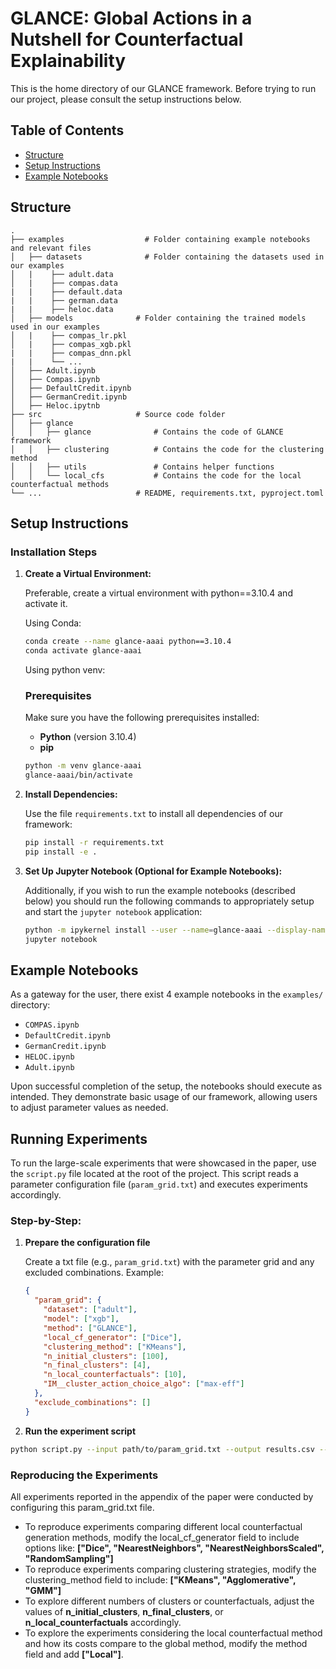 # GLANCE: Global Actions in a Nutshell for Counterfactual Explainability

This is the home directory of our GLANCE framework. Before trying to run our project, please consult the setup instructions below.

## Table of Contents
- [Structure](#structure)
- [Setup Instructions](#setup-instructions)
- [Example Notebooks](#example-notebooks)

## Structure
    .
    ├── examples                  # Folder containing example notebooks and relevant files
    │   ├── datasets              # Folder containing the datasets used in our examples  
    │   |    ├── adult.data            
    │   |    ├── compas.data  
    |   |    ├── default.data  
    |   |    ├── german.data  
    |   |    ├── heloc.data   
    │   ├── models              # Folder containing the trained models used in our examples  
    │   |    ├── compas_lr.pkl            
    │   |    ├── compas_xgb.pkl  
    |   |    ├── compas_dnn.pkl  
    |   |    └── ...   
    │   ├── Adult.ipynb
    │   ├── Compas.ipynb
    │   ├── DefaultCredit.ipynb
    │   ├── GermanCredit.ipynb
    │   ├── Heloc.ipytnb              
    ├── src                     # Source code folder
    │   ├── glance     
    │   │   ├── glance              # Contains the code of GLANCE framework
    │   │   ├── clustering          # Contains the code for the clustering method
    │   │   ├── utils               # Contains helper functions
    │   │   └── local_cfs           # Contains the code for the local counterfactual methods
    └── ...                     # README, requirements.txt, pyproject.toml

## Setup Instructions

### Installation Steps

1. **Create a Virtual Environment:**
   
    Preferable, create a virtual environment with python==3.10.4 and activate it. 

    Using Conda:
    ```bash
    conda create --name glance-aaai python==3.10.4
    conda activate glance-aaai
    ```

    Using python venv:
    ### Prerequisites
    
    Make sure you have the following prerequisites installed:
    - **Python** (version 3.10.4)
    - **pip**
    ```bash
    python -m venv glance-aaai
    glance-aaai/bin/activate  
    ```


3. **Install Dependencies:**
   
    Use the file `requirements.txt` to install all dependencies of our framework:

    ```bash
    pip install -r requirements.txt
    pip install -e .
    ```

4. **Set Up Jupyter Notebook (Optional for Example Notebooks):**
   
    Additionally, if you wish to run the example notebooks (described below) you should run the following commands to appropriately setup and start the `jupyter notebook` application:

    ```bash
    python -m ipykernel install --user --name=glance-aaai --display-name "glance env"
    jupyter notebook

    ```

## Example Notebooks

As a gateway for the user, there exist 4 example notebooks in the `examples/` directory:

- `COMPAS.ipynb`
- `DefaultCredit.ipynb`
- `GermanCredit.ipynb`
- `HELOC.ipynb`
- `Adult.ipynb`

Upon successful completion of the setup, the notebooks should execute as intended. They demonstrate basic usage of our framework, allowing users to adjust parameter values as needed.

## Running Experiments

To run the large-scale experiments that were showcased in the paper, use the `script.py` file located at the root of the project. This script reads a parameter configuration file (`param_grid.txt`) and executes experiments accordingly.

### Step-by-Step:

1. **Prepare the configuration file**

   Create a txt file (e.g., `param_grid.txt`) with the parameter grid and any excluded combinations. Example:

   ```json
   {
     "param_grid": {
       "dataset": ["adult"],
       "model": ["xgb"],
       "method": ["GLANCE"],
       "local_cf_generator": ["Dice"],
       "clustering_method": ["KMeans"],
       "n_initial_clusters": [100],
       "n_final_clusters": [4],
       "n_local_counterfactuals": [10],
       "IM__cluster_action_choice_algo": ["max-eff"]
     },
     "exclude_combinations": []
   }

2. **Run the experiment script**
```bash
python script.py --input path/to/param_grid.txt --output results.csv --error errors.log
```

### Reproducing the Experiments
All experiments reported in the appendix of the paper were conducted by configuring this param_grid.txt file.
- To reproduce experiments comparing different local counterfactual generation methods, modify the local_cf_generator field to include options like: 
**["Dice", "NearestNeighbors", "NearestNeighborsScaled", "RandomSampling"]**
- To reproduce experiments comparing clustering strategies, modify the clustering_method field to include: **["KMeans", "Agglomerative", "GMM"]**
- To explore different numbers of clusters or counterfactuals, adjust the values of **n_initial_clusters**, **n_final_clusters**, or **n_local_counterfactuals** accordingly.
- To explore the experiments considering the local counterfactual method and how its costs compare to the global method, modify the method field and add **["Local"]**.

